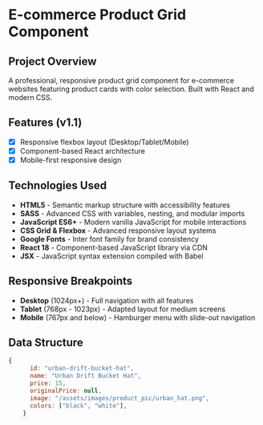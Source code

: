 # E-commerce Product Grid Component

## Project Overview

A professional, responsive product grid component for e-commerce websites featuring product cards with color selection. Built with React and modern CSS.

## Features (v1.1)

- [x] Responsive flexbox layout (Desktop/Tablet/Mobile)
- [x] Component-based React architecture
- [x] Mobile-first responsive design

## Technologies Used

- **HTML5** - Semantic markup structure with accessibility features
- **SASS** - Advanced CSS with variables, nesting, and modular imports
- **JavaScript ES6+** - Modern vanilla JavaScript for mobile interactions
- **CSS Grid & Flexbox** - Advanced responsive layout systems
- **Google Fonts** - Inter font family for brand consistency
- **React 18** - Component-based JavaScript library via CDN
- **JSX** - JavaScript syntax extension compiled with Babel

## Responsive Breakpoints

- **Desktop** (1024px+) - Full navigation with all features
- **Tablet** (768px - 1023px) - Adapted layout for medium screens
- **Mobile** (767px and below) - Hamburger menu with slide-out navigation

## Data Structure

```javascript
{
      id: "urban-drift-bucket-hat",
      name: "Urban Drift Bucket Hat",
      price: 15,
      originalPrice: null,
      image: "/assets/images/product_pic/urban_hat.png",
      colors: ["black", "white"],
    }
```
